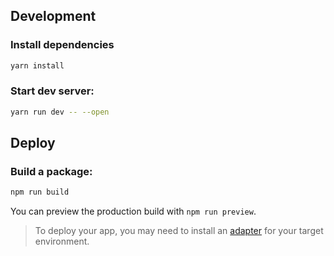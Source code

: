 ## Development

### Install dependencies
   ```bash
   yarn install
   ```

### Start dev server:
   ```bash
   yarn run dev -- --open
   ```

## Deploy

### Build a package:

```bash
npm run build
```

You can preview the production build with `npm run preview`.

> To deploy your app, you may need to install an [adapter](https://kit.svelte.dev/docs/adapters) for your target environment.
